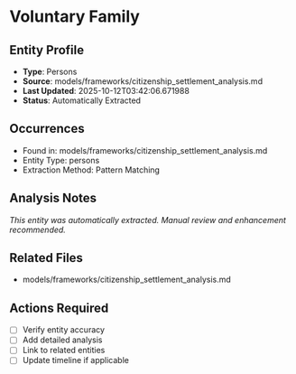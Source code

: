 # Voluntary Family

## Entity Profile
- **Type**: Persons
- **Source**: models/frameworks/citizenship_settlement_analysis.md
- **Last Updated**: 2025-10-12T03:42:06.671988
- **Status**: Automatically Extracted

## Occurrences
- Found in: models/frameworks/citizenship_settlement_analysis.md
- Entity Type: persons
- Extraction Method: Pattern Matching

## Analysis Notes
*This entity was automatically extracted. Manual review and enhancement recommended.*

## Related Files
- models/frameworks/citizenship_settlement_analysis.md

## Actions Required
- [ ] Verify entity accuracy
- [ ] Add detailed analysis
- [ ] Link to related entities
- [ ] Update timeline if applicable
